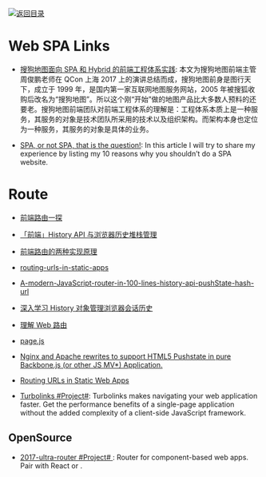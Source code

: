[![返回目录](https://user-images.githubusercontent.com/5803001/38079637-ff0abcf0-3371-11e8-9b76-ad651620afc7.jpg)](https://github.com/wxyyxc1992/Awesome-Links)

# Web SPA Links

* [搜狗地图面向 SPA 和 Hybrid 的前端工程体系实践](https://parg.co/UKS): 本文为搜狗地图前端主管周俊鹏老师在 QCon 上海 2017 上的演讲总结而成，搜狗地图前身是图行天下，成立于 1999 年，是国内第一家互联网地图服务网站，2005 年被搜狐收购后改名为“搜狗地图”。所以这个刚“开始”做的地图产品比大多数人预料的还要老。搜狗地图前端团队对前端工程体系的理解是：工程体系本质上是一种服务，其服务的对象是技术团队所采用的技术以及组织架构。而架构本身也定位为一种服务，其服务的对象是具体的业务。

- [SPA, or not SPA, that is the question!](https://parg.co/UiI): In this article I will try to share my experience by listing my 10 reasons why you shouldn’t do a SPA website.

# Route

* [前端路由一探](http://mp.weixin.qq.com/s/nh4HlXmN2auwkFZSflwZtw)

* [「前端」History API 与浏览器历史堆栈管理](https://github.com/ShowJoy-com/showjoy-blog/issues/2)

* [前端路由的两种实现原理](http://orangexc.xyz/2016/10/21/The-realization-principle-of-front-end-routin/)

* [routing-urls-in-static-apps](https://staticapps.org/articles/routing-urls-in-static-apps/)

* [A-modern-JavaScript-router-in-100-lines-history-api-pushState-hash-url](http://krasimirtsonev.com/blog/article/A-modern-JavaScript-router-in-100-lines-history-api-pushState-hash-url)

* [深入学习 History 对象管理浏览器会话历史](http://blog.codingplayboy.com/2016/12/10/browser_history/)

* [理解 Web 路由](https://parg.co/UM9)

* [page.js](https://github.com/visionmedia/page.js)

* [Nginx and Apache rewrites to support HTML5 Pushstate in pure Backbone.js (or other JS MV\*) Application.](http://readystate4.com/2012/05/17/nginx-and-apache-rewrite-to-support-html5-pushstate/)

* [Routing URLs in Static Web Apps](https://staticapps.org/articles/routing-urls-in-static-apps/)

- [Turbolinks #Project#](https://github.com/turbolinks/turbolinks): Turbolinks makes navigating your web application faster. Get the performance benefits of a single-page application without the added complexity of a client-side JavaScript framework.

## OpenSource

* [2017-ultra-router #Project# ](https://github.com/gt3/ultra-router): Router for component-based web apps. Pair with React or <BYOF />.
